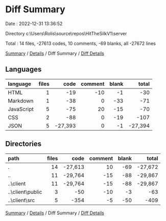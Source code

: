 # Diff Summary

Date : 2022-12-31 13:36:52

Directory c:\\Users\\Rolis\\source\\repos\\HitTheSilkV1\\server

Total : 14 files,  -27613 codes, 10 comments, -69 blanks, all -27672 lines

[Summary](results.md) / [Details](details.md) / Diff Summary / [Diff Details](diff-details.md)

## Languages
| language | files | code | comment | blank | total |
| :--- | ---: | ---: | ---: | ---: | ---: |
| HTML | 1 | -19 | -10 | -1 | -30 |
| Markdown | 1 | -38 | 0 | -33 | -71 |
| JavaScript | 5 | -75 | 20 | -15 | -70 |
| CSS | 2 | -88 | 0 | -19 | -107 |
| JSON | 5 | -27,393 | 0 | -1 | -27,394 |

## Directories
| path | files | code | comment | blank | total |
| :--- | ---: | ---: | ---: | ---: | ---: |
| . | 14 | -27,613 | 10 | -69 | -27,672 |
| .. | 11 | -29,764 | -15 | -88 | -29,867 |
| ..\\client | 11 | -29,764 | -15 | -88 | -29,867 |
| ..\\client\\public | 3 | -50 | -10 | -3 | -63 |
| ..\\client\\src | 5 | -354 | -5 | -50 | -409 |

[Summary](results.md) / [Details](details.md) / Diff Summary / [Diff Details](diff-details.md)